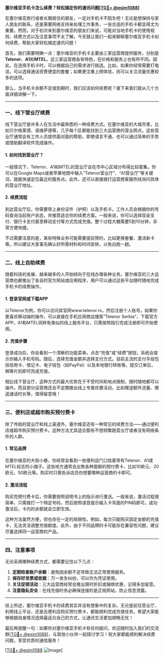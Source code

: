 **塞尔维亚手机卡怎么续费？轻松搞定你的通讯问题[[TG💪+ @esim1088](https://t.me/s/esim1088)]**

在塞尔维亚旅行或者长期居住的朋友，一定对手机卡不陌生吧！无论是想保持与家人朋友的联系，还是需要网络支持来处理工作事务，一张合适的手机卡都显得尤为重要。然而，对于初次来到塞尔维亚的朋友们来说，可能对当地手机卡的使用规则、续费方式以及注意事项不太了解。今天就让我们一起来聊聊塞尔维亚手机卡如何续费，帮助大家轻松搞定通讯问题！

首先，我们需要明确一点：塞尔维亚的手机卡主要由三家运营商提供服务，分别是**Telenor**、**A1**和**MTEL**。这三家运营商各有特色，在价格和服务上也有所不同。因此，在选择手机卡时，可以根据自己的需求进行挑选。比如，如果你经常需要打电话，可以选择通话资费便宜的套餐；如果更注重上网体验，则可以关注流量优惠较多的选项。

那么，当手机卡余额不足或到期时，我们应该如何续费呢？接下来我们就从几个方面详细讲解一下。

---

### **一、线下营业厅续费**
线下营业厅是许多人在生活中最熟悉的一种续费方式。在塞尔维亚的大城市里，比如贝尔格莱德、诺维萨德等，几乎每个区都能找到三大运营商的营业网点。这些营业厅通常会有工作人员提供面对面的帮助，即使语言不通，也可以通过简单的手势或借助翻译软件完成操作。

#### **1. 如何找到营业厅？**
一般情况下，Telenor、A1和MTEL的营业厅会在市中心区域分布得比较密集。你可以在Google Maps或者苹果地图中输入“Telenor营业厅”、“A1营业厅”等关键词，就能快速定位最近的服务点。此外，还可以直接拨打运营商客服热线询问具体的营业厅地址。

#### **2. 续费流程**
到达营业厅后，你需要带上身份证件（护照）以及手机卡。工作人员会根据你的号码查询当前账户状态，并推荐适合你的续费方案。一般来说，你可以选择现金支付、银行卡支付甚至移动支付等方式完成充值。整个过程大概需要5到10分钟，非常方便快捷。

不过需要注意的是，某些特殊业务可能需要提前预约，比如更换套餐、激活新卡等。所以建议大家事先确认好所需材料和时间安排，以免白跑一趟。

---

### **二、线上自助续费**
随着科技的发展，越来越多的人开始倾向于在线办理各种业务。塞尔维亚的三大运营商也都推出了各自的官方网站或应用程序，用户可以通过这些平台随时随地完成手机卡的续费操作。

#### **1. 登录官网或下载APP**
以Telenor为例，你可以访问其官网www.telenor.rs，然后注册个人账号。如果你更喜欢移动端的操作，可以直接在手机应用商店搜索“Telenor Serbia”，下载官方APP。A1和MTEL同样有类似的线上服务平台，只需按照指引完成注册即可开始使用。

#### **2. 充值步骤**
登录成功后，你会看到一个清晰的功能菜单。点击“充值”或“续费”按钮，系统会提示你输入手机号码。随后，选择充值金额并选择支付方式。目前主流的支付手段包括信用卡、借记卡、电子钱包（如PayPal）以及本地银行转账等。提交订单后，稍等片刻即可完成充值。

相比线下营业厅，这种方式的最大优势在于不受时间和地点限制，随时随地都可以操作。而且部分运营商还会不定期推出线上专属优惠活动，比如赠送额外流量、赠送通话时长等，值得留意哦！

---

### **三、便利店或超市购买预付费卡**
除了传统的营业厅和线上渠道外，塞尔维亚还有一种常见的续费方法——通过便利店或超市购买预付费卡。这种方法尤其适合那些不想频繁跑营业厅或者没有网络条件的人群。

#### **1. 常见品牌**
在塞尔维亚的大街小巷，你经常会看到一些便利店门口挂着带有Telenor、A1或MTEL标志的小旗子。这些地方通常会出售各种面额的预付费卡，比如10欧元、20欧元、50欧元等。购买时只需告诉店员你想要哪种运营商的卡即可。

#### **2. 激活流程**
购买完预付费卡后，你需要按照说明书上的指示进行激活。一般来说，激活过程很简单，只需拨打一个特定号码，然后按照语音提示输入卡背面的PIN码即可。成功激活后，卡内的余额就会立即生效。

这种方法虽然方便，但也存在一定的局限性。例如，每次只能购买固定金额的充值卡，无法灵活调整充值额度。此外，由于不同品牌的卡可能存在兼容性问题，建议尽量选择同一运营商的产品。

---

### **四、注意事项**
无论采用哪种续费方式，都需要记住以下几点：

1. **定期检查账户余额**：避免因余额不足导致无法正常使用服务。
2. **保存好发票或收据**：万一发生纠纷，可以作为凭证使用。
3. **关注促销活动**：三大运营商经常会推出限时折扣或捆绑优惠，记得多加留意。
4. **注意隐私安全**：在线充值时务必确保连接的是正规网站，防止信息泄露。

---

综上所述，塞尔维亚手机卡的续费其实并没有想象中的复杂。无论是前往营业厅、利用线上平台，还是去便利店购买预付费卡，都能顺利完成充值任务。希望大家能够根据自身情况选择最适合自己的方式，让通讯生活更加顺畅无忧！

最后再提醒一句：如果你对塞尔维亚手机卡有任何疑问，欢迎随时加入我们的交流群[[TG💪+ @esim1088](https://t.me/s/esim1088)]，与其他小伙伴一起探讨学习！祝大家都能顺利解决续费问题，享受优质的通信服务！

[[TG💪+ @esim1088](https://t.me/s/esim1088) ![Image](https://i.postimg.cc/4NQfJmqS/Snipaste-2025-05-13-00-14-12.png)]